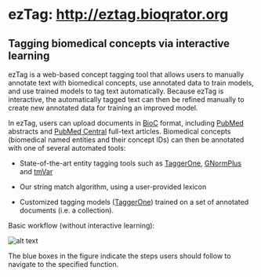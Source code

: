 # ezTag: http://eztag.bioqrator.org
## Tagging biomedical concepts via interactive learning


ezTag is a web-based concept tagging tool that allows users to manually annotate text with biomedical concepts, use annotated data to train models, and use trained models to tag text automatically. Because ezTag is interactive, the automatically tagged text can then be refined manually to create new annotated data for training an improved model.


In ezTag, users can upload documents in [BioC](http://bioc.sourceforge.net/) format, including [PubMed](https://www.ncbi.nlm.nih.gov/pubmed) abstracts and [PubMed Central](https://www.ncbi.nlm.nih.gov/pmc) full-text articles. Biomedical concepts (biomedical named entities and their concept IDs) can then be annotated with one of several automated tools:

- State-of-the-art entity tagging tools such as [TaggerOne](https://www.ncbi.nlm.nih.gov/bionlp/Tools/taggerone), [GNormPlus](https://www.ncbi.nlm.nih.gov/bionlp/Tools/gnormplus) and [tmVar](https://www.ncbi.nlm.nih.gov/bionlp/Tools/tmvar)
- Our string match algorithm, using a user-provided lexicon

- Customized tagging models ([TaggerOne](https://www.ncbi.nlm.nih.gov/bionlp/Tools/taggerone)) trained on a set of annotated documents (i.e. a collection).

Basic workflow (without interactive learning):

![alt text](http://eztag.bioqrator.org/assets/overview-daa76057d297fe255a07a368d215cdf4547223b93dae32c61ea9e2327000b08e.jpg "ezTag basic workflow")

The blue boxes in the figure indicate the steps users should follow to navigate to the specified function.

